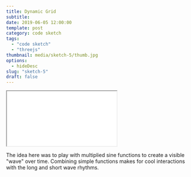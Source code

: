 ```yaml
---
title: Dynamic Grid
subtitle:
date: 2019-06-05 12:00:00
template: post
category: code sketch
tags:
  - "code sketch"
  - "threejs"
thumbnail: media/sketch-5/thumb.jpg
options:
  - hideDesc
slug: "sketch-5"
draft: false
---
```


<div className="threejs-viz-container">
  <iframe id="sketch-5"
      className="resp-iframe"
      title="sketch-5"
      src="/visualizations/viz-dynamic-grid"
      scrolling="no">
  </iframe>
</div>

The idea here was to play with multiplied sine functions to create a visible "wave" over time. Combining simple functions makes for cool interactions with the long and short wave rhythms.

